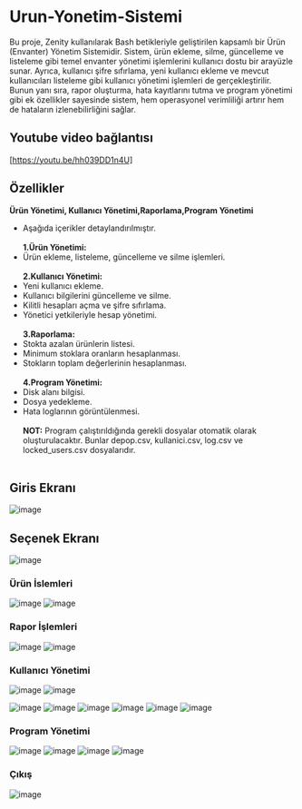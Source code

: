 # Urun-Yonetim-Sistemi
   Bu proje, Zenity kullanılarak Bash betikleriyle geliştirilen kapsamlı bir Ürün (Envanter) Yönetim Sistemidir. Sistem, ürün ekleme, silme, güncelleme ve listeleme gibi temel envanter yönetimi işlemlerini kullanıcı dostu bir arayüzle sunar. Ayrıca, kullanıcı şifre sıfırlama, yeni kullanıcı ekleme ve mevcut kullanıcıları listeleme gibi kullanıcı yönetimi işlemleri de gerçekleştirilir. Bunun yanı sıra, rapor oluşturma, hata kayıtlarını tutma ve program yönetimi gibi ek özellikler sayesinde sistem, hem operasyonel verimliliği artırır hem de hataların izlenebilirliğini sağlar.
## Youtube video bağlantısı
[https://youtu.be/hh039DD1n4U]
</br>
## Özellikler
**Ürün Yönetimi, Kullanıcı Yönetimi,Raporlama,Program Yönetimi**
 + Aşağıda içerikler detaylandırılmıştır.</br></br>
 **1.Ürün Yönetimi:**
 + Ürün ekleme, listeleme, güncelleme ve silme işlemleri. </br></br>
**2.Kullanıcı Yönetimi:**
 + Yeni kullanıcı ekleme.
 + Kullanıcı bilgilerini güncelleme ve silme.
 + Kilitli hesapları açma ve şifre sıfırlama.
 + Yönetici yetkileriyle hesap yönetimi. </br></br>
**3.Raporlama:**
 + Stokta azalan ürünlerin listesi.
 + Minimum stoklara oranların hesaplanması.
 + Stokların toplam değerlerinin hesaplanması. </br></br>
**4.Program Yönetimi:**
 + Disk alanı bilgisi.
 + Dosya yedekleme.
 + Hata loglarının görüntülenmesi. </br></br>
**NOT:** Program çalıştırıldığında gerekli dosyalar otomatik olarak oluşturulacaktır. Bunlar depop.csv, kullanici.csv, log.csv ve locked_users.csv dosyalarıdır.</br></br>
## Giris Ekranı
![image](https://github.com/user-attachments/assets/a2ec4880-9a03-4014-afd0-18b01f661dbf)
</br>
## Seçenek Ekranı
![image](https://github.com/user-attachments/assets/c3164a8b-6e38-4ee7-bbf6-d3a295a96a62)
</br>
### Ürün İslemleri
![image](https://github.com/user-attachments/assets/b4a6dac4-41d6-463e-a6f5-313881ad4c11)
![image](https://github.com/user-attachments/assets/05663d44-935a-418d-9288-403089b6ae70)
</br>
### Rapor İşlemleri
![image](https://github.com/user-attachments/assets/f78f0140-58a9-455b-9aaa-4b0d88e68a14)
![image](https://github.com/user-attachments/assets/e03dcc68-3ae2-41fb-aac3-abf72a41017a)
</br>
### Kullanıcı Yönetimi
![image](https://github.com/user-attachments/assets/2fc84e3d-5b0a-49fb-9197-73951d555ee6)
![image](https://github.com/user-attachments/assets/f159c3b9-77e7-40a3-acf5-3baea1ac509d)

![image](https://github.com/user-attachments/assets/0d392dd2-b59d-4ff2-abfc-5bd40f579764)
![image](https://github.com/user-attachments/assets/4df759b4-7db6-419f-83c0-3c764eb18f02)
![image](https://github.com/user-attachments/assets/adaa718a-b6a9-48e5-aba6-9c53366816df)
![image](https://github.com/user-attachments/assets/535ed835-7c92-4f40-9c9a-ca22a59f0107)
![image](https://github.com/user-attachments/assets/d8bfff3c-2260-4d95-a35b-5a86f09c6441)
![image](https://github.com/user-attachments/assets/6dc9fda6-c9c2-484d-bcc0-97a486346f82)
</br>
### Program Yönetimi
![image](https://github.com/user-attachments/assets/a8605aad-da1d-4698-9a75-00d801aa1a88)
![image](https://github.com/user-attachments/assets/59f3fe74-c6b3-4ee8-84c3-7390301383dc)
![image](https://github.com/user-attachments/assets/fa1c50d2-4265-4fe6-9b57-e353cf0bc01d)
![image](https://github.com/user-attachments/assets/c521f2d0-753c-4de5-af85-2027ae56ab8b)
</br>
### Çıkış
![image](https://github.com/user-attachments/assets/5770c8f9-ea11-4278-ba28-dee307084004)
</br>








